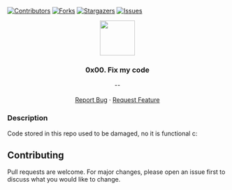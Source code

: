 [![Contributors][contributors-shield]][contributors-url]
[![Forks][forks-shield]][forks-url]
[![Stargazers][stars-shield]][stars-url]
[![Issues][issues-shield]][issues-url]


<p align="center">
  <img src="https://www.cleverfiles.com/howto/wp-content/uploads/2020/05/command-line-icon.png" width="80" height="80">
  <h3 align="center">0x00. Fix my code</h3>

  <p align="center">
        <em>--</em>
    <br /><br />
    <a href="https://github.com/fredhii/Fix_My_Code_Challenge/issues">Report Bug</a>
    ·
    <a href="https://github.com/fredhii/Fix_My_Code_Challenge/issues">Request Feature</a>
  </p>
</p>


### Description
Code stored in this repo used to be damaged, no it is functional c:

## Contributing
Pull requests are welcome. For major changes, please open an issue first to discuss what you would like to change.


[contributors-shield]: https://img.shields.io/github/contributors/fredhii/Fix_My_Code_Challenge?style=flat-square
[contributors-url]: https://github.com/fredhii/Fix_My_Code_Challenge/graphs/contributors
[forks-shield]: https://img.shields.io/github/forks/fredhii/Fix_My_Code_Challenge.svg?style=flat-square
[forks-url]: https://github.com/fredhii/Fix_My_Code_Challenge/network/members
[stars-shield]: https://img.shields.io/github/stars/fredhii/Fix_My_Code_Challenge.svg?style=flat-square
[stars-url]: https://github.com/fredhii/Fix_My_Code_Challenge/stargazers
[issues-shield]: https://img.shields.io/github/issues/fredhii/Fix_My_Code_Challenge?style=flat-square
[issues-url]: https://github.com/fredhii/Fix_My_Code_Challenge/issues
